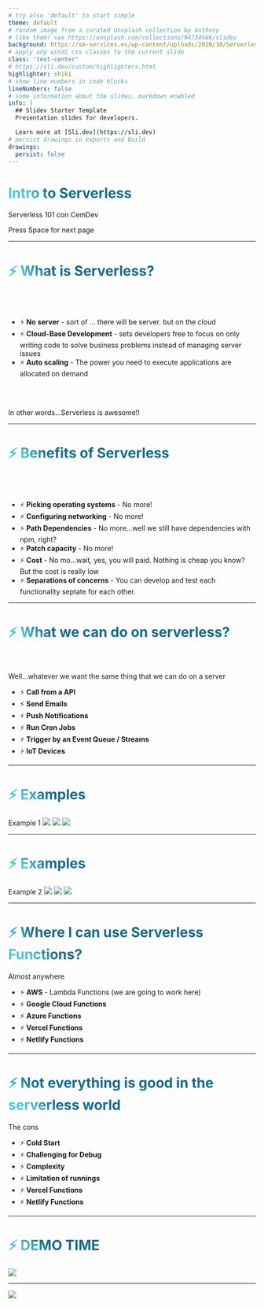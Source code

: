 ```yaml
---
# try also 'default' to start simple
theme: default
# random image from a curated Unsplash collection by Anthony
# like them? see https://unsplash.com/collections/94734566/slidev
background: https://sm-services.es/wp-content/uploads/2020/10/Serverless-computing-o-funciones-lambda-img.jpg
# apply any windi css classes to the current slide
class: 'text-center'
# https://sli.dev/custom/highlighters.html
highlighter: shiki
# show line numbers in code blocks
lineNumbers: false
# some information about the slides, markdown enabled
info: |
  ## Slidev Starter Template
  Presentation slides for developers.

  Learn more at [Sli.dev](https://sli.dev)
# persist drawings in exports and build
drawings:
  persist: false
---
```


# Intro to Serverless

Serverless 101 con CemDev

<div class="pt-12">
  <span @click="$slidev.nav.next" class="px-2 py-1 rounded cursor-pointer" hover="bg-white bg-opacity-10">
    Press Space for next page <carbon:arrow-right class="inline"/>
  </span>
</div>

<div class="abs-br m-6 flex gap-2">
  <a href="https://github.com/cesmunoz/" target="_blank" alt="GitHub"
    class="text-xl icon-btn opacity-50 !border-none !hover:text-white">
    <carbon-logo-github />
  </a>
</div>

<!--
The last comment block of each slide will be treated as slide notes. It will be visible and editable in Presenter Mode along with the slide. [Read more in the docs](https://sli.dev/guide/syntax.html#notes)
-->

---

# ⚡ What is Serverless?

<br>
<br>

- ⚡ **No server** - sort of ... there will be server. but on the cloud
- ⚡ **Cloud-Base Development** - sets developers free to focus on only writing code to solve business problems instead of managing server issues
- ⚡ **Auto scaling** - The power you need to execute applications are allocated on demand

<br>
<br>

In other words...Serverless is awesome!!

<!--
You can have `style` tag in markdown to override the style for the current page.
Learn more: https://sli.dev/guide/syntax#embedded-styles
-->

<style>
h1 {
  background-color: #2B90B6;
  background-image: linear-gradient(45deg, #4EC5D4 10%, #146b8c 20%);
  background-size: 100%;
  -webkit-background-clip: text;
  -moz-background-clip: text;
  -webkit-text-fill-color: transparent;
  -moz-text-fill-color: transparent;
}
</style>

---

# ⚡ Benefits of Serverless

<br>
<br>

- ⚡ **Picking operating systems** - No more!
- ⚡ **Configuring networking** - No more! 
- ⚡ **Path Dependencies** - No more...well we still have dependencies with npm, right?
- ⚡ **Patch capacity** - No more!
- ⚡ **Cost** - No mo...wait, yes, you will paid. Nothing is cheap you know? But the cost is really low
- ⚡ **Separations of concerns** - You can develop and test each functionality septate for each other.


<style>
h1 {
  background-color: #2B90B6;
  background-image: linear-gradient(45deg, #4EC5D4 10%, #146b8c 20%);
  background-size: 100%;
  -webkit-background-clip: text;
  -moz-background-clip: text;
  -webkit-text-fill-color: transparent;
  -moz-text-fill-color: transparent;
}
</style>

---

# ⚡ What we can do on serverless?

<br>
<br>
Well...whatever we want the same thing that we can do on a server
<br>

- ⚡ **Call from a API**
- ⚡ **Send Emails**
- ⚡ **Push Notifications**
- ⚡ **Run Cron Jobs**
- ⚡ **Trigger by an Event Queue / Streams**
- ⚡ **IoT Devices**

<style>
h1 {
  background-color: #2B90B6;
  background-image: linear-gradient(45deg, #4EC5D4 10%, #146b8c 20%);
  background-size: 100%;
  -webkit-background-clip: text;
  -moz-background-clip: text;
  -webkit-text-fill-color: transparent;
  -moz-text-fill-color: transparent;
}
</style>

---

# ⚡ Examples

Example 1
<img
  v-click
  class="absolute left-15 w-60"
  src="https://fractel.com/wp-content/uploads/2019/01/Cloud_Icon-01.png"
/>
<img
  v-after
  v-click
  class="absolute left-100 w-60"
  src="https://upload.wikimedia.org/wikipedia/commons/thumb/8/8f/Orange_lambda.svg/1959px-Orange_lambda.svg.png"
/>
<img
  v-after
  v-click
  class="absolute left-180 w-60"
  src="https://www.eximoproject.pl/images/ico-base.png"
/>

---

# ⚡ Examples

Example 2
<img
  v-click
  class="absolute left-15 w-60"
  src="https://icon-library.com/images/scheduler-icon/scheduler-icon-5.jpg"
/>
<img
  v-after
  v-click
  class="absolute left-100 w-60"
  src="https://upload.wikimedia.org/wikipedia/commons/thumb/8/8f/Orange_lambda.svg/1959px-Orange_lambda.svg.png"
/>
<img
  v-after
  v-click
  class="absolute left-180 w-60"
  src="https://www.freepnglogos.com/uploads/email-png/blue-email-box-circle-png-transparent-icon-2.png"
/>

---

# ⚡ Where I can use Serverless Functions?

Almost anywhere

- ⚡ **AWS** - Lambda Functions (we are going to work here)
- ⚡ **Google Cloud Functions**
- ⚡ **Azure Functions**
- ⚡ **Vercel Functions**
- ⚡ **Netlify Functions**


<style>
h1 {
  background-color: #2B90B6;
  background-image: linear-gradient(45deg, #4EC5D4 10%, #146b8c 20%);
  background-size: 100%;
  -webkit-background-clip: text;
  -moz-background-clip: text;
  -webkit-text-fill-color: transparent;
  -moz-text-fill-color: transparent;
}
</style>

---


# ⚡ Not everything is good in the serverless world

The cons

- ⚡ **Cold Start**
- ⚡ **Challenging for Debug**
- ⚡ **Complexity**
- ⚡ **Limitation of runnings**
- ⚡ **Vercel Functions**
- ⚡ **Netlify Functions**


<style>
h1 {
  background-color: #2B90B6;
  background-image: linear-gradient(45deg, #4EC5D4 10%, #146b8c 20%);
  background-size: 100%;
  -webkit-background-clip: text;
  -moz-background-clip: text;
  -webkit-text-fill-color: transparent;
  -moz-text-fill-color: transparent;
}
</style>

---

# ⚡ DEMO TIME

<img
  class="absolute left-15 w-200"
  src="https://media.giphy.com/media/qgQUggAC3Pfv687qPC/giphy.gif"
/>


<style>
h1 {
  background-color: #2B90B6;
  background-image: linear-gradient(45deg, #4EC5D4 10%, #146b8c 20%);
  background-size: 100%;
  -webkit-background-clip: text;
  -moz-background-clip: text;
  -webkit-text-fill-color: transparent;
  -moz-text-fill-color: transparent;
}
</style>


---

<img
  class="absolute left-50 w-150"
  src="https://media.giphy.com/media/d68IdpvmAHohx5NMEV/giphy.gif"
/>
